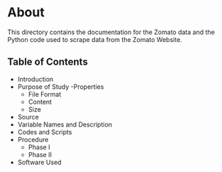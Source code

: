 # About
This directory contains the documentation for the Zomato data and the Python code used to scrape data from the Zomato Website.

## Table of Contents

- Introduction
- Purpose of Study
-Properties
   - File Format
   - Content
   - Size
- Source
- Variable Names and Description
- Codes and Scripts
- Procedure
   - Phase I
   - Phase II
- Software Used
